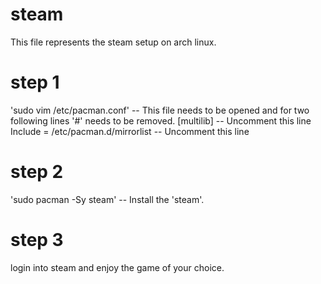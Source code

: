 # steam
This file represents the steam setup on arch linux.

# step 1
'sudo vim /etc/pacman.conf'     -- This file needs to be opened and for two following lines '#' needs to be removed.
  [multilib]                    -- Uncomment this line 
  Include = /etc/pacman.d/mirrorlist    -- Uncomment this line

# step 2
 'sudo pacman -Sy steam'        -- Install the 'steam'.
 
# step 3
 login into steam and enjoy the game of your choice.
